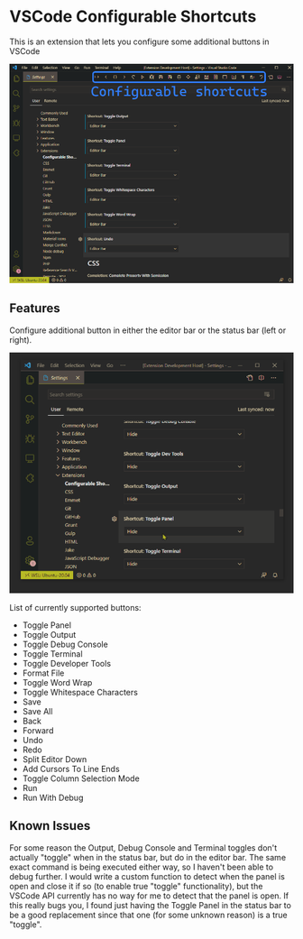 # VSCode Configurable Shortcuts

This is an extension that lets you configure some additional buttons in VSCode

![](/resources/example.png)

## Features

Configure additional button in either the editor bar or the status bar (left or right).

![](/resources/settings-example.gif)

List of currently supported buttons:

* Toggle Panel
* Toggle Output
* Toggle Debug Console
* Toggle Terminal
* Toggle Developer Tools
* Format File
* Toggle Word Wrap
* Toggle Whitespace Characters
* Save
* Save All
* Back
* Forward
* Undo
* Redo
* Split Editor Down
* Add Cursors To Line Ends
* Toggle Column Selection Mode
* Run
* Run With Debug

## Known Issues

For some reason the Output, Debug Console and Terminal toggles don't actually "toggle" when in the status bar, but do in the editor bar. The same exact command is being executed either way, so I haven't been able to debug further. I would write a custom function to detect when the panel is open and close it if so (to enable true "toggle" functionality), but the VSCode API currently has no way for me to detect that the panel is open. If this really bugs you, I found just having the Toggle Panel in the status bar to be a good replacement since that one (for some unknown reason) is a true "toggle".
